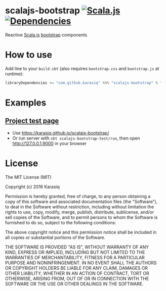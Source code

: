 # scalajs-bootstrap [![Scala.js](http://scala-js.org/assets/badges/scalajs-0.6.5.svg)](http://scala-js.org) [![Dependencies](https://app.updateimpact.com/badge/692686982173822976/scalajs-bootstrap.svg?config=compile)](https://app.updateimpact.com/latest/692686982173822976/scalajs-bootstrap)
Reactive [Scala.js](http://www.scala-js.org/) [bootstrap](https://getbootstrap.com/) components

# How to use
Add line to your `build.sbt` (also requires `bootstrap.css` and `bootstrap.js` at runtime):
```scala
libraryDependencies += "com.github.karasiq" %%% "scalajs-bootstrap" % "1.0.1"
```

# Examples
## [Project test page](https://github.com/Karasiq/scalajs-bootstrap/tree/master/test/frontend/src/main/scala/com/karasiq/bootstrap/test/frontend) 
* Use https://karasiq.github.io/scalajs-bootstrap/
* Or run server with `sbt scalajs-bootstrap-test/run`, then open http://127.0.0.1:9000 in your browser

# License
The MIT License (MIT)

Copyright (c) 2016 Karasiq

Permission is hereby granted, free of charge, to any person obtaining a copy
of this software and associated documentation files (the "Software"), to deal
in the Software without restriction, including without limitation the rights
to use, copy, modify, merge, publish, distribute, sublicense, and/or sell
copies of the Software, and to permit persons to whom the Software is
furnished to do so, subject to the following conditions:

The above copyright notice and this permission notice shall be included in
all copies or substantial portions of the Software.

THE SOFTWARE IS PROVIDED "AS IS", WITHOUT WARRANTY OF ANY KIND, EXPRESS OR
IMPLIED, INCLUDING BUT NOT LIMITED TO THE WARRANTIES OF MERCHANTABILITY,
FITNESS FOR A PARTICULAR PURPOSE AND NONINFRINGEMENT. IN NO EVENT SHALL THE
AUTHORS OR COPYRIGHT HOLDERS BE LIABLE FOR ANY CLAIM, DAMAGES OR OTHER
LIABILITY, WHETHER IN AN ACTION OF CONTRACT, TORT OR OTHERWISE, ARISING FROM,
OUT OF OR IN CONNECTION WITH THE SOFTWARE OR THE USE OR OTHER DEALINGS IN
THE SOFTWARE.
